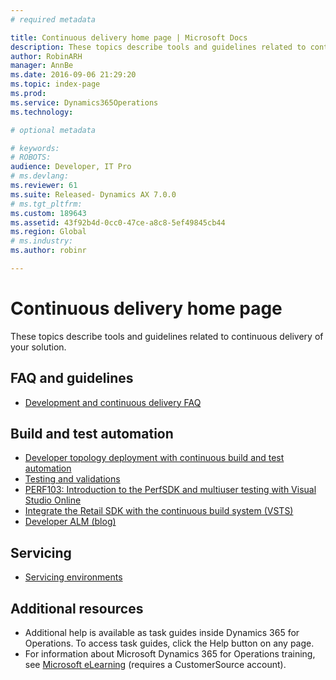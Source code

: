 ```yaml
---
# required metadata

title: Continuous delivery home page | Microsoft Docs
description: These topics describe tools and guidelines related to continuous delivery of your solution.
author: RobinARH
manager: AnnBe
ms.date: 2016-09-06 21:29:20
ms.topic: index-page
ms.prod: 
ms.service: Dynamics365Operations
ms.technology: 

# optional metadata

# keywords: 
# ROBOTS: 
audience: Developer, IT Pro
# ms.devlang: 
ms.reviewer: 61
ms.suite: Released- Dynamics AX 7.0.0
# ms.tgt_pltfrm: 
ms.custom: 189643
ms.assetid: 43f92b4d-0cc0-47ce-a8c8-5ef49845cb44
ms.region: Global
# ms.industry: 
ms.author: robinr

---
```


# Continuous delivery home page

These topics describe tools and guidelines related to continuous delivery of your solution.

FAQ and guidelines
------------------

-   [Development and continuous delivery FAQ](https://docs.microsoft.com/en-us/dynamics365/operations/dev-itpro/development-and-continuous-delivery-faq)

## Build and test automation
-   [Developer topology deployment with continuous build and test automation](https://docs.microsoft.com/en-us/dynamics365/operations/dev-itpro/perf-test/developer-topology-deployment-with-continuous-build-and-test-automation)
-   [Testing and validations](https://docs.microsoft.com/en-us/dynamics365/operations/dev-itpro/perf-test/tst101-testing-and-validations-in-microsoft-dynamics-ax-7)
-   [PERF103: Introduction to the PerfSDK and multiuser testing with Visual Studio Online](https://docs.microsoft.com/en-us/dynamics365/operations/dev-itpro/perf-test/perf103-introduction-to-the-perfsdk-and-multi-user-testing-with-visual-studio-online)
-   [Integrate the Retail SDK with the continuous build system (VSTS)](https://docs.microsoft.com/en-us/dynamics365/operations/dev-itpro/retail/steps-to-integrate-retail-sdk-with-the-ax-continuous-build-vsts)
-   [Developer ALM (blog)](https://blogs.msdn.microsoft.com/axdevalm/)

## Servicing
-   [Servicing environments](https://docs.microsoft.com/en-us/dynamics365/operations/dev-itpro/get-started/technical-concepts-guide#servicing-environments)

## Additional resources
-   Additional help is available as task guides inside Dynamics 365 for Operations. To access task guides, click the Help button on any page.
-   For information about Microsoft Dynamics 365 for Operations training, see [Microsoft eLearning](https://mbspartner.microsoft.com/AX/LearningPlans) (requires a CustomerSource account).


